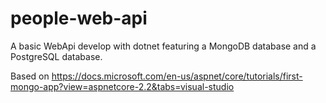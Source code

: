 # people-web-api

A basic WebApi develop with dotnet featuring a MongoDB database and a PostgreSQL database.

Based on https://docs.microsoft.com/en-us/aspnet/core/tutorials/first-mongo-app?view=aspnetcore-2.2&tabs=visual-studio
